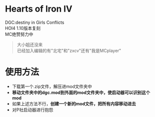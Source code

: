# Hearts of Iron IV
DGC:destiny in Girls Conflicts<br>
HOI4 1.10版本复刻<br>
MC绝赞努力中
>大小姐还没来<br>
>已经加入编辑的有"北宅"和"zxcv"还有"我是MCplayer"

# 使用方法

- 下载第一个.zip文件，解压进mod文件夹中
- **移动文件夹中的dgc.mod到外面的mod文件夹中，使启动器可以识别这个mod**
- 如果上述方法不行，**创建一个新的mod文件，把所有内容移动进去**
- 对P社启动器进行抱怨
